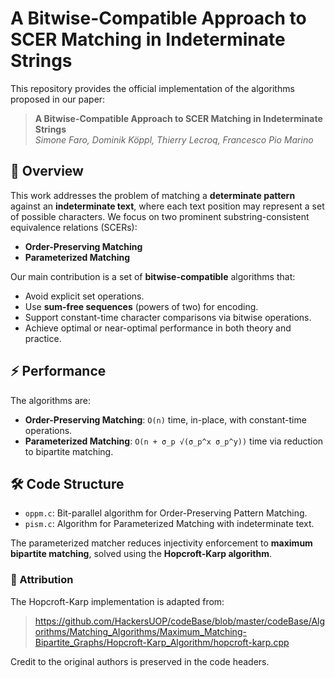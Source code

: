 # A Bitwise-Compatible Approach to SCER Matching in Indeterminate Strings

This repository provides the official implementation of the algorithms proposed in our paper:

> **A Bitwise-Compatible Approach to SCER Matching in Indeterminate Strings**  
> *Simone Faro, Dominik Köppl, Thierry Lecroq, Francesco Pio Marino*  

## 📄 Overview

This work addresses the problem of matching a **determinate pattern** against an **indeterminate text**, where each text position may represent a set of possible characters. We focus on two prominent substring-consistent equivalence relations (SCERs):

- **Order-Preserving Matching**
- **Parameterized Matching**

Our main contribution is a set of **bitwise-compatible** algorithms that:
- Avoid explicit set operations.
- Use **sum-free sequences** (powers of two) for encoding.
- Support constant-time character comparisons via bitwise operations.
- Achieve optimal or near-optimal performance in both theory and practice.

## ⚡ Performance

The algorithms are:
- **Order-Preserving Matching**: `O(n)` time, in-place, with constant-time operations.
- **Parameterized Matching**: `O(n + σ_p √(σ_p^x σ_p^y))` time via reduction to bipartite matching.

## 🛠 Code Structure

- `oppm.c`: Bit-parallel algorithm for Order-Preserving Pattern Matching.
- `pism.c`: Algorithm for Parameterized Matching with indeterminate text.

The parameterized matcher reduces injectivity enforcement to **maximum bipartite matching**, solved using the **Hopcroft-Karp algorithm**.

### 📌 Attribution

The Hopcroft-Karp implementation is adapted from:

> https://github.com/HackersUOP/codeBase/blob/master/codeBase/Algorithms/Matching_Algorithms/Maximum_Matching-Bipartite_Graphs/Hopcroft-Karp_Algorithm/hopcroft-karp.cpp

Credit to the original authors is preserved in the code headers.

